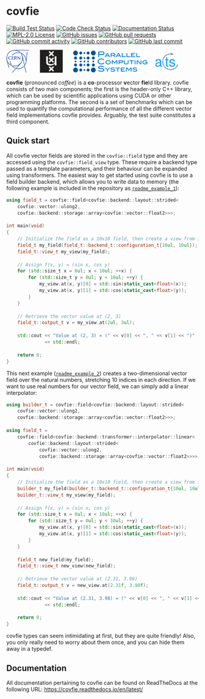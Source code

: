 # covfie

[![Build Test Status](https://github.com/acts-project/covfie/actions/workflows/builds.yml/badge.svg?branch=main)](https://github.com/acts-project/covfie/actions/workflows/builds.yml)
[![Code Check Status](https://github.com/acts-project/covfie/actions/workflows/checks.yml/badge.svg?branch=main)](https://github.com/acts-project/covfie/actions/workflows/checks.yml)
[![Documentation Status](https://readthedocs.org/projects/covfie/badge/?version=latest)](https://covfie.readthedocs.io/en/latest/?badge=latest)
[![MPL-2.0 License](https://img.shields.io/github/license/acts-project/covfie)](https://www.mozilla.org/en-US/MPL/2.0/)
[![GitHub issues](https://img.shields.io/github/issues/acts-project/covfie)](https://github.com/acts-project/covfie/issues)
[![GitHub pull requests](https://img.shields.io/github/issues-pr/acts-project/covfie)](https://github.com/acts-project/covfie/pulls)
[![GitHub commit activity](https://img.shields.io/github/commit-activity/w/acts-project/covfie)](https://github.com/acts-project/covfie/commits/main)
[![GitHub contributors](https://img.shields.io/github/contributors/acts-project/covfie)](https://github.com/acts-project/covfie/graphs/contributors)
[![GitHub last commit](https://img.shields.io/github/last-commit/acts-project/covfie)](https://github.com/acts-project/covfie/commits/main)

[<img src="docs/static/cern-logo.svg" alt="CERN logo" height="60px"/>](https://home.web.cern.ch/)
&nbsp;&nbsp;&nbsp;&nbsp;&nbsp;
[<img src="docs/static/uva-logo.svg" alt="UvA logo" height="60px"/>](https://www.uva.nl/)
&nbsp;&nbsp;&nbsp;&nbsp;&nbsp;
[<img src="docs/static/pcs-logo.svg" alt="PCS logo" height="60px"/>](https://pcs-research.nl/)
&nbsp;
[<img src="docs/static/acts-logo.svg" alt="Acts logo" height="60px"/>](https://acts.readthedocs.io/en/latest/)

**covfie** (pronounced _coffee_) is a **co**-processor **v**ector **fie**ld
library. covfie consists of two main components; the first is the header-only
C++ library, which can be used by scientific applications using CUDA or other
programming platforms. The second is a set of benchmarks which can be used to
quantify the computational performance of all the different vector field
implementations covfie provides. Arguably, the test suite constitutes a third
component.

## Quick start

All covfie vector fields are stored in the `covfie::field` type and they are
accessed using the `covfie::field_view` type. These require a backend type
passed as a template parameters, and their behaviour can be expanded using
transformers. The easiest way to get started using covfie is to use a field
builder backend, which allows you to write data to memory (the following
example is included in the repository as
[`readme_example_1`](examples/core/readme_example_1.cpp)):

```cpp
using field_t = covfie::field<covfie::backend::layout::strided<
    covfie::vector::ulong2,
    covfie::backend::storage::array<covfie::vector::float2>>>;

int main(void)
{
    // Initialize the field as a 10x10 field, then create a view from it.
    field_t my_field(field_t::backend_t::configuration_t{10ul, 10ul});
    field_t::view_t my_view(my_field);

    // Assign f(x, y) = (sin x, cos y)
    for (std::size_t x = 0ul; x < 10ul; ++x) {
        for (std::size_t y = 0ul; y < 10ul; ++y) {
            my_view.at(x, y)[0] = std::sin(static_cast<float>(x));
            my_view.at(x, y)[1] = std::cos(static_cast<float>(y));
        }
    }

    // Retrieve the vector value at (2, 3)
    field_t::output_t v = my_view.at(2ul, 3ul);

    std::cout << "Value at (2, 3) = (" << v[0] << ", " << v[1] << ")"
              << std::endl;

    return 0;
}
```

This next example ([`readme_example_2`](examples/core/readme_example_2.cpp))
creates a two-dimensional vector field over the natural numbers, stretching 10
indices in each direction. If we want to use real numbers for our vector field,
we can simply add a linear interpolator:

```cpp
using builder_t = covfie::field<covfie::backend::layout::strided<
    covfie::vector::ulong2,
    covfie::backend::storage::array<covfie::vector::float2>>>;

using field_t =
    covfie::field<covfie::backend::transformer::interpolator::linear<
        covfie::backend::layout::strided<
            covfie::vector::ulong2,
            covfie::backend::storage::array<covfie::vector::float2>>>>;

int main(void)
{
    // Initialize the field as a 10x10 field, then create a view from it.
    builder_t my_field(builder_t::backend_t::configuration_t{10ul, 10ul});
    builder_t::view_t my_view(my_field);

    // Assign f(x, y) = (sin x, cos y)
    for (std::size_t x = 0ul; x < 10ul; ++x) {
        for (std::size_t y = 0ul; y < 10ul; ++y) {
            my_view.at(x, y)[0] = std::sin(static_cast<float>(x));
            my_view.at(x, y)[1] = std::cos(static_cast<float>(y));
        }
    }

    field_t new_field(my_field);
    field_t::view_t new_view(new_field);

    // Retrieve the vector value at (2.31, 3.98)
    field_t::output_t v = new_view.at(2.31f, 3.98f);

    std::cout << "Value at (2.31, 3.98) = (" << v[0] << ", " << v[1] << ")"
              << std::endl;

    return 0;
}
```

covfie types can seem intimidating at first, but they are quite friendly! Also,
you only really need to worry about them once, and you can hide them away in a
typedef.

## Documentation

All documentation pertaining to covfie can be found on ReadTheDocs at the
following URL: https://covfie.readthedocs.io/en/latest/
